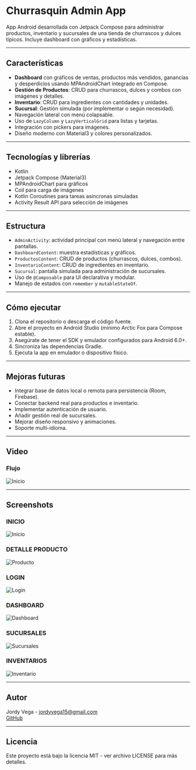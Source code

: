 # Churrasquin Admin App

App Android desarrollada con Jetpack Compose para administrar productos, inventario y sucursales de una tienda de churrascos y dulces típicos. Incluye dashboard con gráficos y estadísticas.

---

## Características

- **Dashboard** con gráficos de ventas, productos más vendidos, ganancias y desperdicios usando MPAndroidChart integrado en Compose.
- **Gestión de Productos**: CRUD para churrascos, dulces y combos con imágenes y detalles.
- **Inventario**: CRUD para ingredientes con cantidades y unidades.
- **Sucursal**: Gestión simulada (por implementar o según necesidad).
- Navegación lateral con menú colapsable.
- Uso de `LazyColumn` y `LazyVerticalGrid` para listas y tarjetas.
- Integración con pickers para imágenes.
- Diseño moderno con Material3 y colores personalizados.

---

## Tecnologías y librerías

- Kotlin
- Jetpack Compose (Material3)
- MPAndroidChart para gráficos
- Coil para carga de imágenes
- Kotlin Coroutines para tareas asíncronas simuladas
- Activity Result API para selección de imágenes

---

## Estructura

- `AdminActivity`: actividad principal con menú lateral y navegación entre pantallas.
- `DashboardContent`: muestra estadísticas y gráficos.
- `ProductosContent`: CRUD de productos (churrascos, dulces, combos).
- `InventarioContent`: CRUD de ingredientes en inventario.
- `Sucursal`: pantalla simulada para administración de sucursales.
- Uso de `@Composable` para UI declarativa y modular.
- Manejo de estados con `remember` y `mutableStateOf`.

---

## Cómo ejecutar

1. Clona el repositorio o descarga el código fuente.
2. Abre el proyecto en Android Studio (mínimo Arctic Fox para Compose estable).
3. Asegúrate de tener el SDK y emulador configurados para Android 6.0+.
4. Sincroniza las dependencias Gradle.
5. Ejecuta la app en emulador o dispositivo físico.

---

## Mejoras futuras

- Integrar base de datos local o remota para persistencia (Room, Firebase).
- Conectar backend real para productos e inventario.
- Implementar autenticación de usuario.
- Añadir gestión real de sucursales.
- Mejorar diseño responsivo y animaciones.
- Soporte multi-idioma.

---

## Video
### Flujo
![Inicio](https://github.com/user-attachments/assets/3eecd05d-d6bf-4065-875b-1fe8838a6851)

---

## Screenshots
### INICIO
![Inicio](https://github.com/user-attachments/assets/3eecd05d-d6bf-4065-875b-1fe8838a6851)
### DETALLE PRODUCTO
![Producto](https://github.com/user-attachments/assets/b1fcad41-fda3-4e82-a197-9e1a7764ed18)
### LOGIN
![Login](https://github.com/user-attachments/assets/d8cda2bf-64a3-4fdc-ad7f-bc46bc5896c4) 
### DASHBOARD
![Dashboard](https://github.com/user-attachments/assets/9969e3be-e11a-49f6-9f73-840f89412f73)
### SUCURSALES
![Sucursales](https://github.com/user-attachments/assets/65816251-7252-451e-849f-93c7f16728ba)  
### INVENTARIOS
![Inventario](https://github.com/user-attachments/assets/1943d9f8-4072-41c0-b1e7-0b9d045fe1a4)  

---

## Autor

Jordy Vega - jordyvega15@gmail.com  
[GitHub](https://github.com/jordyvega03)

---

## Licencia

Este proyecto está bajo la licencia MIT - ver archivo LICENSE para más detalles.
